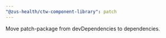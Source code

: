 ```yaml
---
"@zus-health/ctw-component-library": patch
---
```


Move patch-package from devDependencies to dependencies.
